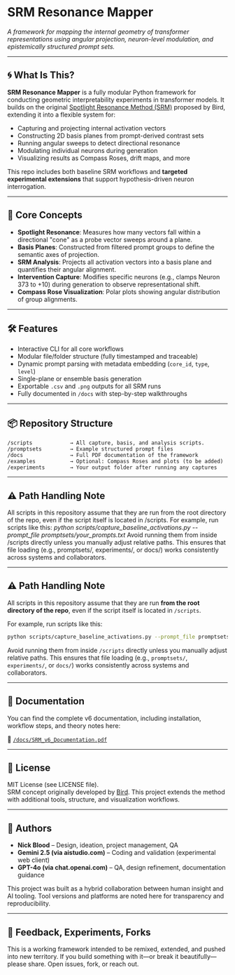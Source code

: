 
# SRM Resonance Mapper  
*A framework for mapping the internal geometry of transformer representations using angular projection, neuron-level modulation, and epistemically structured prompt sets.*

---

## 🌀 What Is This?

**SRM Resonance Mapper** is a fully modular Python framework for conducting geometric interpretability experiments in transformer models. It builds on the original [Spotlight Resonance Method (SRM)](https://github.com/GeorgeBird1/Spotlight-Resonance-Method) proposed by Bird, extending it into a flexible system for:

- Capturing and projecting internal activation vectors
- Constructing 2D basis planes from prompt-derived contrast sets
- Running angular sweeps to detect directional resonance
- Modulating individual neurons during generation
- Visualizing results as Compass Roses, drift maps, and more

This repo includes both baseline SRM workflows and **targeted experimental extensions** that support hypothesis-driven neuron interrogation.

---

## 🧠 Core Concepts

- **Spotlight Resonance**: Measures how many vectors fall within a directional "cone" as a probe vector sweeps around a plane.
- **Basis Planes**: Constructed from filtered prompt groups to define the semantic axes of projection.
- **SRM Analysis**: Projects all activation vectors into a basis plane and quantifies their angular alignment.
- **Intervention Capture**: Modifies specific neurons (e.g., clamps Neuron 373 to +10) during generation to observe representational shift.
- **Compass Rose Visualization**: Polar plots showing angular distribution of group alignments.

---

## 🛠 Features

- Interactive CLI for all core workflows  
- Modular file/folder structure (fully timestamped and traceable)  
- Dynamic prompt parsing with metadata embedding (`core_id`, `type`, `level`)  
- Single-plane or ensemble basis generation  
- Exportable `.csv` and `.png` outputs for all SRM runs  
- Fully documented in `/docs` with step-by-step walkthroughs

---

## 📦 Repository Structure

```
/scripts            → All capture, basis, and analysis scripts.
/promptsets         → Example structured prompt files
/docs               → Full PDF documentation of the framework
/examples           → Optional: Compass Roses and plots (to be added)
/experiments        → Your output folder after running any captures
```
---
## ⚠️ Path Handling Note
All scripts in this repository assume that they are run from the root directory of the repo, even if the script itself is located in /scripts.
For example, run scripts like this:
_python scripts/capture_baseline_activations.py --prompt_file promptsets/your_prompts.txt_
Avoid running them from inside /scripts directly unless you manually adjust relative paths. This ensures that file loading (e.g., promptsets/, experiments/, or docs/) works consistently across systems and collaborators.

---

## ⚠️ Path Handling Note

All scripts in this repository assume that they are run **from the root directory of the repo**, even if the script itself is located in `/scripts`.

For example, run scripts like this:

```bash
python scripts/capture_baseline_activations.py --prompt_file promptsets/your_prompts.txt
```

Avoid running them from inside `/scripts` directly unless you manually adjust relative paths. This ensures that file loading (e.g., `promptsets/`, `experiments/`, or `docs/`) works consistently across systems and collaborators.

---

## 📝 Documentation

You can find the complete v6 documentation, including installation, workflow steps, and theory notes here:

📄 [`/docs/SRM_v6_Documentation.pdf`](./docs/SRM_v6_Documentation.pdf)

---

## 📄 License

MIT License (see LICENSE file).  
SRM concept originally developed by [Bird](https://github.com/GeorgeBird1/Spotlight-Resonance-Method). This project extends the method with additional tools, structure, and visualization workflows.

---

## 🧭 Authors

- **Nick Blood** – Design, ideation, project management, QA  
- **Gemini 2.5 (via aistudio.com)** – Coding and validation (experimental web client)  
- **GPT-4o (via chat.openai.com)** – QA, design refinement, documentation guidance  

This project was built as a hybrid collaboration between human insight and AI tooling. Tool versions and platforms are noted here for transparency and reproducibility.

---

## 📣 Feedback, Experiments, Forks

This is a working framework intended to be remixed, extended, and pushed into new territory. If you build something with it—or break it beautifully—please share. Open issues, fork, or reach out.

